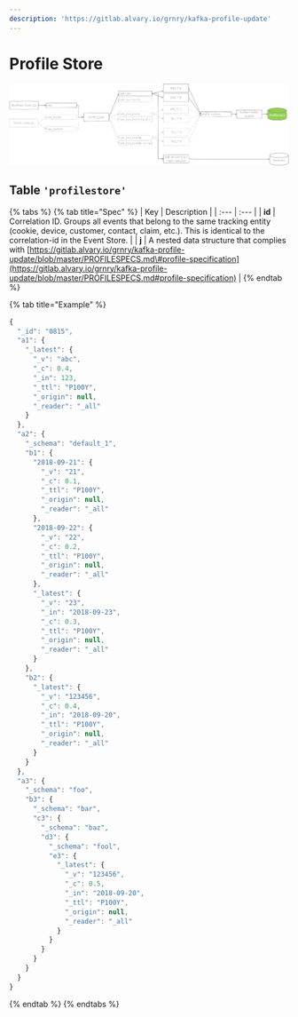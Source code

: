 ```yaml
---
description: 'https://gitlab.alvary.io/grnry/kafka-profile-update'
---
```


# Profile Store

![](../.gitbook/assets/dataflow_profilestore.png)

## Table `'profilestore'`

{% tabs %}
{% tab title="Spec" %}
| Key | Description |
| :--- | :--- |
| **id**  | Correlation ID. Groups all events that belong to the same tracking entity \(cookie, device, customer, contact, claim, etc.\). This is identical to the correlation-id in the Event Store. |
| **j** | A nested data structure that complies with [https://gitlab.alvary.io/grnry/kafka-profile-update/blob/master/PROFILESPECS.md\#profile-specification](https://gitlab.alvary.io/grnry/kafka-profile-update/blob/master/PROFILESPECS.md#profile-specification) |
{% endtab %}

{% tab title="Example" %}
```javascript
{
  "_id": "0815",
  "a1": {
    "_latest": {
      "_v": "abc",
      "_c": 0.4,
      "_in": 123,
      "_ttl": "P100Y",
      "_origin": null,
      "_reader": "_all"
    }
  },
  "a2": {
    "_schema": "default_1",
    "b1": {
      "2018-09-21": {
        "_v": "21",
        "_c": 0.1,
        "_ttl": "P100Y",
        "_origin": null,
        "_reader": "_all"
      },
      "2018-09-22": {
        "_v": "22",
        "_c": 0.2,
        "_ttl": "P100Y",
        "_origin": null,
        "_reader": "_all"
      },
      "_latest": {
        "_v": "23",
        "_in": "2018-09-23",
        "_c": 0.3,
        "_ttl": "P100Y",
        "_origin": null,
        "_reader": "_all"
      }
    },
    "b2": {
      "_latest": {
        "_v": "123456",
        "_c": 0.4,
        "_in": "2018-09-20",
        "_ttl": "P100Y",
        "_origin": null,
        "_reader": "_all"
      }
    }
  },
  "a3": {
    "_schema": "foo",
    "b3": {
      "_schema": "bar",
      "c3": {
        "_schema": "baz",
        "d3": {
          "_schema": "fool",
          "e3": {
            "_latest": {
              "_v": "123456",
              "_c": 0.5,
              "_in": "2018-09-20",
              "_ttl": "P100Y",
              "_origin": null,
              "_reader": "_all"
            }
          }
        }
      }
    }
  }
}

```
{% endtab %}
{% endtabs %}

